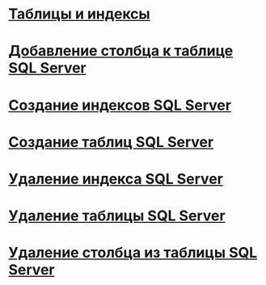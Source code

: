 # [Таблицы и индексы](tables-and-indexes.md)

# [Добавление столбца к таблице SQL Server](adding-a-column-to-a-sql-server-table.md)
# [Создание индексов SQL Server](creating-sql-server-indexes.md)
# [Создание таблиц SQL Server](creating-sql-server-tables.md)
# [Удаление индекса SQL Server](dropping-a-sql-server-index.md)
# [Удаление таблицы SQL Server](dropping-a-sql-server-table.md)
# [Удаление столбца из таблицы SQL Server](removing-a-column-from-a-sql-server-table.md)
